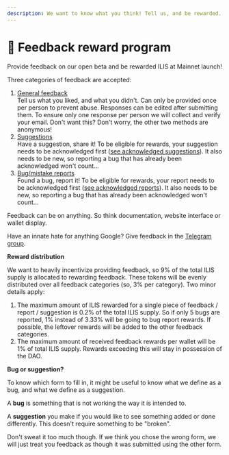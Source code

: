 ```yaml
---
description: We want to know what you think! Tell us, and be rewarded.
---
```


# 📩 Feedback reward program

Provide feedback on our open beta and be rewarded ILIS at Mainnet launch!

Three categories of feedback are accepted:

1. [General feedback](https://forms.gle/gbrkvVZRY615R3P49)\
   Tell us what you liked, and what you didn't. Can only be provided once per person to prevent abuse. Responses can be edited after submitting them. To ensure only one response per person we will collect and verify your email. Don't want this? Don't worry, the other two methods are anonymous!
2. [Suggestions](https://forms.gle/TwNvCLDFDkxXegao8)\
   Have a suggestion, share it! To be eligible for rewards, your suggestion needs to be acknowledged first ([see acknowledged suggestions](acknowledged-suggestions.md)). It also needs to be new, so reporting a bug that has already been acknowledged won't count...
3. [Bug/mistake reports](https://forms.gle/bDAQx6REGDo1SagWA)\
   Found a bug, report it! To be eligible for rewards, your report needs to be acknowledged first ([see acknowledged reports](acknowledged-bug-reports.md)). It also needs to be new, so reporting a bug that has already been acknowledged won't count...

Feedback can be on anything. So think documentation, website interface or wallet display.

Have an innate hate for anything Google? Give feedback in the [Telegram group](https://t.me/stabilislabs).

**Reward distribution**

We want to heavily incentivize providing feedback, so 9% of the total ILIS supply is allocated to rewarding feedback. These tokens will be evenly distributed over all feedback categories (so, 3% per category). Two minor details apply:&#x20;

1. The maximum amount of ILIS rewarded for a single piece of feedback / report / suggestion is 0.2% of the total ILIS supply. So if only 5 bugs are reported, 1% instead of 3.33% will be going to bug report rewards. If possible, the leftover rewards will be added to the other feedback categories.
2. The maximum amount of received feedback rewards per wallet will be 1% of total ILIS supply. Rewards exceeding this will stay in possession of the DAO.

**Bug or suggestion?**

To know which form to fill in, it might be useful to know what we define as a bug, and what we define as a suggestion.

A **bug** is something that is not working the way it is intended to.

A **suggestion** you make if you would like to see something added or done differently. This doesn't require something to be "broken".

Don't sweat it too much though. If we think you chose the wrong form, we will just treat you feedback as though it was submitted using the other form.

